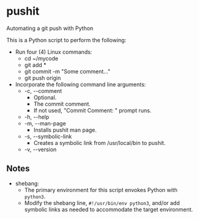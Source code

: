 # pushit
Automating a git push with Python

This is a Python script to perform the following:
* Run four (4) Linux commands:
  * cd ~/mycode
  * git add *
  * git commit -m "Some comment..."
  * git push origin
* Incorporate the following command line arguments:
  * -c, --comment
    * Optional.
    * The commit comment.
    * If not used, "Commit Comment: " prompt runs.
  * -h, --help
  * -m, --man-page
    * Installs pushit man page.
  * -s, --symbolic-link
    * Creates a symbolic link from /usr/local/bin to pushit.
  * -v, --version

Notes
---
* shebang:
  * The primary environment for this script envokes Python with `python3`.
  * Modify the shebang line, `#!/usr/bin/env python3`, and/or add symbolic links as needed to accommodate the target environment.

